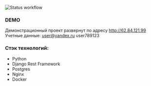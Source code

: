 
![Status workflow](https://github.com/vasilevva/foodgram-project-react/workflows/yamdb_workflow.yml/badge.svg)

### DEMO
Демонстрационный проект развернут по адресу http://62.84.121.99
Учетные данные:
user@yandex.ru
user789123


### Стэк технологий:
- Python
- Django Rest Framework
- Postgres
- Nginx
- Docker

